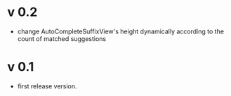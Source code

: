 v 0.2
=====
* change AutoCompleteSuffixView's height dynamically according to the count of matched suggestions

v 0.1
=====
* first release version.
